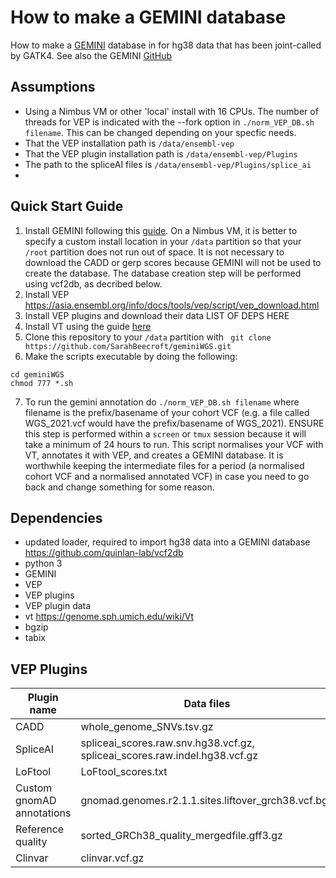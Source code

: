 # How to make a GEMINI database

How to make a [GEMINI](https://gemini.readthedocs.io/en/latest/) database in for hg38 data that has been joint-called by GATK4. See also the GEMINI [GitHub](https://github.com/arq5x/gemini)

## Assumptions 
- Using a Nimbus VM or other 'local' install with 16 CPUs. The number of threads for VEP is indicated with the --fork option in `./norm_VEP_DB.sh filename`. This can be changed depending on your specfic needs. 
- That the VEP installation path is `/data/ensembl-vep`
- That the VEP plugin installation path is `/data/ensembl-vep/Plugins`
- The path to the spliceAI files is `/data/ensembl-vep/Plugins/splice_ai`
- 
## Quick Start Guide
1. Install GEMINI following this [guide](https://gemini.readthedocs.io/en/latest/content/installation.html). On a Nimbus VM, it is better to specify a custom install location in your `/data` partition so that your `/root` partition does not run out of space. It is not necessary to download the CADD or gerp scores because GEMINI will not be used to create the database. The database creation step will be performed using vcf2db, as decribed below. 
2. Install VEP https://asia.ensembl.org/info/docs/tools/vep/script/vep_download.html
3. Install VEP plugins and download their data LIST OF DEPS HERE
4. Install VT using the guide [here](https://genome.sph.umich.edu/wiki/Vt#General)
5. Clone this repository to your `/data` partition with ` git clone https://github.com/SarahBeecroft/geminiWGS.git`
6. Make the scripts executable by doing the following:
  ```
  cd geminiWGS
  chmod 777 *.sh
  ```
7. To run the gemini annotation do `./norm_VEP_DB.sh filename` where filename is the prefix/basename of your cohort VCF (e.g. a file called WGS_2021.vcf would have the prefix/basename of WGS_2021). ENSURE this step is performed within a `screen` or `tmux` session because it will take a minimum of 24 hours to run. This script normalises your VCF with VT, annotates it with VEP, and creates a GEMINI database. It is worthwhile keeping the intermediate files for a period (a normalised cohort VCF and a normalised annotated VCF) in case you need to go back and change something for some reason. 

## Dependencies
  - updated loader, required to import hg38 data into a GEMINI database https://github.com/quinlan-lab/vcf2db
  - python 3
  - GEMINI
  - VEP
  - VEP plugins
  - VEP plugin data
  - vt https://genome.sph.umich.edu/wiki/Vt
  - bgzip
  - tabix


## VEP Plugins

| Plugin name | Data files |
| --- | --- |
| CADD | whole_genome_SNVs.tsv.gz |
| SpliceAI | spliceai_scores.raw.snv.hg38.vcf.gz, spliceai_scores.raw.indel.hg38.vcf.gz |
| LoFtool | LoFtool_scores.txt |
| Custom gnomAD annotations | gnomad.genomes.r2.1.1.sites.liftover_grch38.vcf.bgz |
| Reference quality | sorted_GRCh38_quality_mergedfile.gff3.gz |
| Clinvar | clinvar.vcf.gz |
